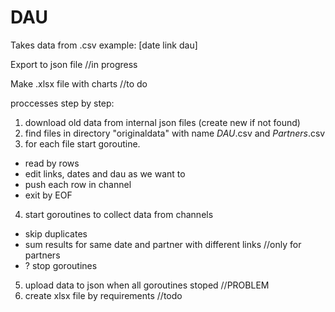 # DAU

Takes data from .csv
  example:
  [date link dau]

Export to json file //in progress

Make .xlsx file with charts //to do




proccesses step by step:
1. download old data from internal json files (create new if not found)
2. find files in directory "originaldata" with name *DAU*.csv and *Partners*.csv
3. for each file start goroutine.
  - read by rows
  - edit links, dates and dau as we want to
  - push each row in channel
  - exit by EOF
4. start goroutines to collect data from channels
  - skip duplicates
  - sum results for same date and partner with different links //only for partners
  - ? stop goroutines
5. upload data to json when all goroutines stoped //PROBLEM
6. create xlsx file by requirements //todo
